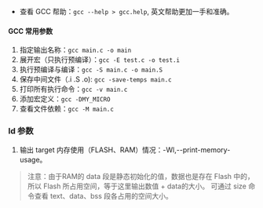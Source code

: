 - 查看 GCC 帮助：`gcc --help > gcc.help`, 英文帮助更加一手和准确。

#### GCC 常用参数
1. 指定输出名称：`gcc main.c -o main`
2. 展开宏（只执行预编译）：`gcc -E test.c -o test.i`
3. 执行预编译与编译：`gcc -S main.c -o main.S`
4. 保存中间文件（.i .S .o): `gcc -save-temps main.c`
5. 打印所有执行命令：`gcc -v main.c`
6. 添加宏定义：`gcc -DMY_MICRO`
7. 查看文件依赖：`gcc -M main.c`

### ld 参数
1. 输出 target 内存使用（FLASH、RAM）情况：-Wl,--print-memory-usage。
 > 注意：由于RAM的 data 段是静态初始化的值，数据也是存在 Flash 中的，所以 Flash 所占用空间，等于这里输出数值 + data的大小。
 > 可通过 size 命令查看 text、data、bss 段各占用的空间大小。